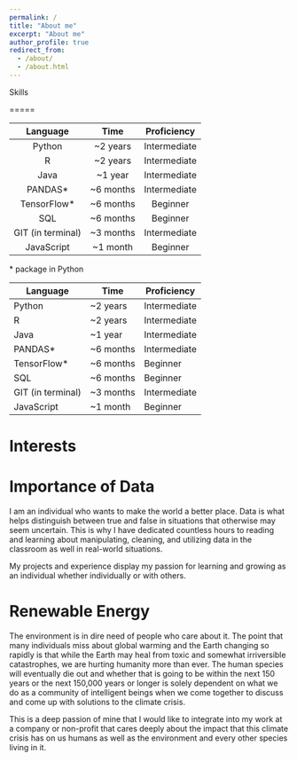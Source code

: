 ```yaml
---
permalink: /
title: "About me"
excerpt: "About me"
author_profile: true
redirect_from: 
  - /about/
  - /about.html
---
```

Skills

=====

| Language          | Time          |  Proficiency  |                                                          
| :--------:        | :-----------: | :-----------: |
| Python            | ~2 years      | Intermediate  |
| R                 | ~2 years      | Intermediate  |
| Java              | ~1 year       | Intermediate  |
| PANDAS*           | ~6 months     | Intermediate  |
| TensorFlow*       | ~6 months     | Beginner      |
| SQL               | ~6 months     | Beginner      |
| GIT (in terminal) | ~3 months     | Intermediate  |
| JavaScript        | ~1 month      | Beginner      |
\* package in Python

|  Language | Time  | Proficiency  |
|---|---|---|
| Python  |  ~2 years |  Intermediate |
| R  |  ~2 years |  Intermediate |
| Java  |  ~1 year | Intermediate |
|  PANDAS* |  ~6 months |  Intermediate |
|  TensorFlow* |  ~6 months | Beginner  |
|  SQL |  ~6 months |  Beginner |
| GIT (in terminal)  |  ~3 months | Intermediate  |
|  JavaScript |  ~1 month | Beginner  |

Interests
===== 

Importance of Data
====

I am an individual who wants to make the world a better place. Data is what helps distinguish between true and false in situations that otherwise may seem uncertain. This is why I have dedicated countless hours to reading and learning about manipulating, cleaning, and utilizing data in the classroom as well in real-world situations. 

My projects and experience display my passion for learning and growing as an individual whether individually or with others.

Renewable Energy
====
The environment is in dire need of people who care about it. The point that many individuals miss about global warming and the Earth changing so rapidly is that while the Earth may heal from toxic and somewhat irriversible catastrophes, we are hurting humanity more than ever. The human species will eventually die out and whether that is going to be within the next 150 years or the next 150,000 years or longer is solely dependent on what we do as a community of intelligent beings when we come together to discuss and come up with solutions to the climate crisis. 

This is a deep passion of mine that I would like to integrate into my work at a company or non-profit that cares deeply about the impact that this climate crisis has on us humans as well as the environment and every other species living in it. 




